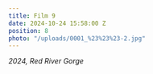 ```yaml
---
title: Film 9
date: 2024-10-24 15:58:00 Z
position: 8
photo: "/uploads/0001_%23%23%23-2.jpg"
---
```


*2024, Red River Gorge*